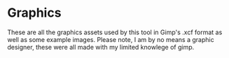 # Graphics
These are all the graphics assets used by this tool in Gimp's .xcf format as well as some example images.
Please note, I am by no means a graphic designer, these were all made with my limited knowlege of gimp.
